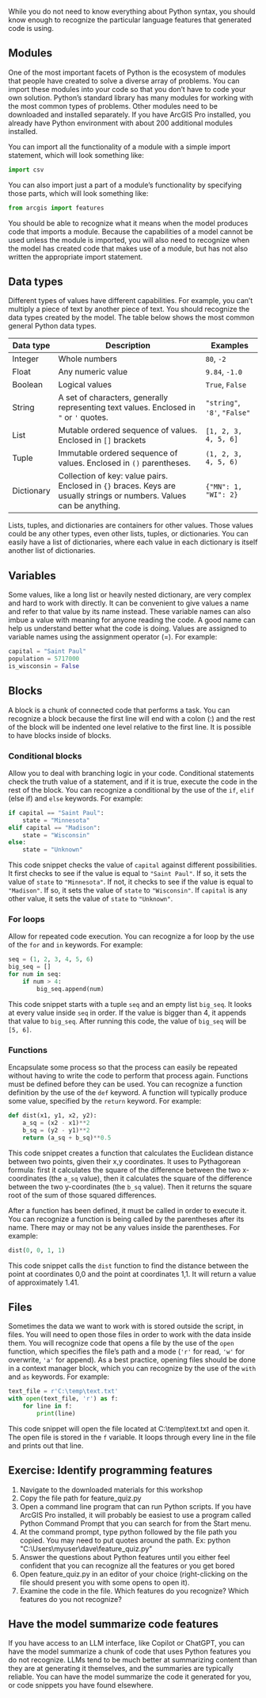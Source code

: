 While you do not need to know everything about Python syntax, you should know enough to recognize the particular language features that generated code is using.

## Modules
One of the most important facets of Python is the ecosystem of modules that people have created to solve a diverse array of problems. You can import these modules into your code so that you don’t have to code your own solution. Python’s standard library has many modules for working with the most common types of problems. Other modules need to be downloaded and installed separately. If you have ArcGIS Pro installed, you already have Python environment with about 200 additional modules installed. 

You can import all the functionality of a module with a simple import statement, which will look something like:

``` py 
import csv
```

You can also import just a part of a module’s functionality by specifying those parts, which will look something like:

``` py
from arcgis import features
```

You should be able to recognize what it means when the model produces code that imports a module. Because the capabilities of a model cannot be used unless the module is imported, you will also need to recognize when the model has created code that makes use of a module, but has not also written the appropriate import statement.

## Data types
Different types of values have different capabilities. For example, you can’t multiply a piece of text by another piece of text. You should recognize the data types created by the model. The table below shows the most common general Python data types.

| Data type  | Description                                                                                                           | Examples                     |
| ---------- | --------------------------------------------------------------------------------------------------------------------- | ---------------------------- |
| Integer    | Whole numbers                                                                                                         | `80`, `-2`                   |
| Float      | Any numeric value                                                                                                     | `9.84`, `-1.0`               |
| Boolean    | Logical values                                                                                                        | `True`, `False`              |
| String     | A set of characters, generally representing text values. Enclosed in `"` or `'` quotes.                               | `"string"`, `'8'`, `"False"` |
| List       | Mutable ordered sequence of values. Enclosed in `[]` brackets                                                         | `[1, 2, 3, 4, 5, 6]`         |
| Tuple      | Immutable ordered sequence of values. Enclosed in `()` parentheses.                                                   | `(1, 2, 3, 4, 5, 6)`         |
| Dictionary | Collection of key: value pairs. Enclosed in `{}` braces. Keys are usually strings or numbers. Values can be anything. | `{"MN": 1, "WI": 2}`         |

Lists, tuples, and dictionaries are containers for other values. Those values could be any other types, even other lists, tuples, or dictionaries. You can easily have a list of dictionaries, where each value in each dictionary is itself another list of dictionaries.

## Variables
Some values, like a long list or heavily nested dictionary, are very complex and hard to work with directly. It can be convenient to give values a name and refer to that value by its name instead. These variable names can also imbue a value with meaning for anyone reading the code. A good name can help us understand better what the code is doing. Values are assigned to variable names using the assignment operator (=). For example:

``` py linenums="1"
capital = "Saint Paul"
population = 5717000
is_wisconsin = False
```

## Blocks
A block is a chunk of connected code that performs a task. You can recognize a block because the first line will end with a colon (:) and the rest of the block will be indented one level relative to the first line. It is possible to have blocks inside of blocks.

### Conditional blocks 
Allow you to deal with branching logic in your code. Conditional statements check the truth value of a statement, and if it is true, execute the code in the rest of the block. You can recognize a conditional by the use of the `if`, `elif` (else if) and `else` keywords. For example:

``` py linenums="1"
if capital == "Saint Paul":
    state = "Minnesota"
elif capital == "Madison":
    state = "Wisconsin"
else: 
    state = "Unknown"
```

This code snippet checks the value of `capital` against different possibilities. It first checks to see if the value is equal to `"Saint Paul"`. If so, it sets the value of `state` to `"Minnesota"`. If not, it checks to see if the value is equal to `"Madison"`. If so, it sets the value of `state` to `"Wisconsin"`. If `capital` is any other value, it sets the value of `state` to `"Unknown"`.

### For loops 
Allow for repeated code execution. You can recognize a for loop by the use of the `for` and `in` keywords. For example: 

``` py linenums="1"
seq = (1, 2, 3, 4, 5, 6)
big_seq = []
for num in seq:
    if num > 4:
        big_seq.append(num)
```

This code snippet starts with a tuple `seq` and an empty list `big_seq`. It looks at every value inside `seq` in order. If the value is bigger than 4, it appends that value to `big_seq`. After running this code, the value of `big_seq` will be `[5, 6]`. 

### Functions
Encapsulate some process so that the process can easily be repeated without having to write the code to perform that process again. Functions must be defined before they can be used. You can recognize a function definition by the use of the `def` keyword. A function will typically produce some value, specified by the `return` keyword. For example:

``` py linenums="1"
def dist(x1, y1, x2, y2):
    a_sq = (x2 - x1)**2
    b_sq = (y2 - y1)**2
    return (a_sq + b_sq)**0.5
```

This code snippet creates a function that calculates the Euclidean distance between two points, given their x,y coordinates. It uses to Pythagorean formula: first it calculates the square of the difference between the two x-coordinates (the `a_sq` value), then it calculates the square of the difference between the two y-coordinates (the `b_sq` value). Then it returns the square root of the sum of those squared differences.

After a function has been defined, it must be called in order to execute it. You can recognize a function is being called by the parentheses after its name. There may or may not be any values inside the parentheses. For example:

``` py
dist(0, 0, 1, 1)
```

This code snippet calls the `dist` function to find the distance between the point at coordinates 0,0 and the point at coordinates 1,1. It will return a value of approximately 1.41.

## Files
Sometimes the data we want to work with is stored outside the script, in files. You will need to open those files in order to work with the data inside them. You will recognize code that opens a file by the use of the `open` function, which specifies the file’s path and a mode (`'r'` for read, `'w'` for overwrite, `'a'` for append). As a best practice, opening files should be done in a context manager block, which you can recognize by the use of the `with` and `as` keywords. For example:

``` py linenums="1"
text_file = r'C:\temp\text.txt'
with open(text_file, 'r') as f:
    for line in f:
        print(line)
```

This code snippet will open the file located at C:\temp\text.txt and open it. The open file is stored in the `f` variable. It loops through every line in the file and prints out that line.

## Exercise: Identify programming features
1.	Navigate to the downloaded materials for this workshop
2.	Copy the file path for feature_quiz.py
3.	Open a command line program that can run Python scripts. If you have ArcGIS Pro installed, it will probably be easiest to use a program called Python Command Prompt that you can search for from the Start menu.
4.	At the command prompt, type python followed by the file path you copied. You may need to put quotes around the path. Ex: python "C:\Users\myuser\dave\feature_quiz.py"
5.	Answer the questions about Python features until you either feel confident that you can recognize all the features or you get bored
6.	Open feature_quiz.py in an editor of your choice (right-clicking on the file should present you with some opens to open it).
7.	Examine the code in the file. Which features do you recognize? Which features do you not recognize?

## Have the model summarize code features
If you have access to an LLM interface, like Copilot or ChatGPT, you can have the model summarize a chunk of code that uses Python features you do not recognize. LLMs tend to be much better at summarizing content than they are at generating it themselves, and the summaries are typically reliable. You can have the model summarize the code it generated for you, or code snippets you have found elsewhere.


